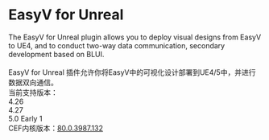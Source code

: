 # EasyV for Unreal
> 
The EasyV for Unreal plugin allows you to deploy visual designs from EasyV to UE4, and to conduct two-way data communication, secondary development based on BLUI.  <br><br>
EasyV for Unreal 插件允许你将EasyV中的可视化设计部署到UE4/5中，并进行数据双向通信。<br>
当前支持版本：<br>
  4.26<br>
  4.27<br>
  5.0 Early 1<br>
CEF内核版本：[80.0.3987.132](https://github.com/chromiumembedded/cef/tree/3987)
>
